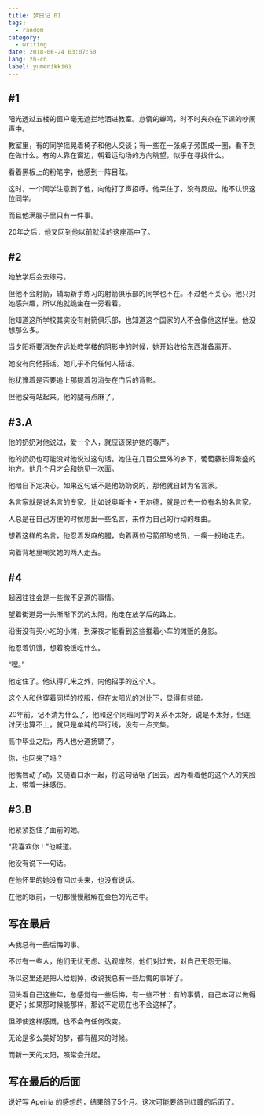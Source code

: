 ```yaml
---
title: 梦日记 01
tags:
  - random
category:
  - writing
date: 2018-06-24 03:07:50
lang: zh-cn
label: yumenikki01
---
```



## #1

阳光透过五楼的窗户毫无遮拦地洒进教室。怠惰的蝉鸣，时不时夹杂在下课的吵闹声中。

教室里，有的同学摇晃着椅子和他人交谈；有一些在一张桌子旁围成一圈，看不到在做什么。有的人靠在窗边，朝着运动场的方向眺望，似乎在寻找什么。

看着黑板上的粉笔字，他感到一阵目眩。

这时，一个同学注意到了他，向他打了声招呼。他呆住了，没有反应。他不认识这位同学。

而且他满脑子里只有一件事。

20年之后，他又回到他以前就读的这座高中了。

## #2

她放学后会去练弓。

但他不会射箭，辅助新手练习的射箭俱乐部的同学也不在。不过他不关心。他只对她感兴趣，所以他就跪坐在一旁看着。

他知道这所学校其实没有射箭俱乐部，也知道这个国家的人不会像他这样坐。他没想那么多。

当夕阳将要消失在远处教学楼的阴影中的时候，她开始收拾东西准备离开。

她没有向他搭话。她几乎不向任何人搭话。

他犹豫着是否要追上那提着包消失在门后的背影。

但他没有站起来。他的腿有点麻了。

## #3.A

他的奶奶对他说过，爱一个人，就应该保护她的尊严。

他的奶奶也可能没对他说过这句话。她住在几百公里外的乡下，葡萄藤长得繁盛的地方。他几个月才会和她见一次面。

他暗自下定决心，如果这句话不是他奶奶说的，那他就自封为名言家。

名言家就是说名言的专家。比如说奥斯卡・王尔德，就是过去一位有名的名言家。

人总是在自己方便的时候想出一些名言，来作为自己的行动的理由。

想着这样的名言，他忍着发麻的腿，向着两位弓箭部的成员，一瘸一拐地走去。

向着背地里嘲笑她的两人走去。

## #4

起因往往会是一些微不足道的事情。

望着街道另一头渐渐下沉的太阳，他走在放学后的路上。

沿街没有买小吃的小摊，到深夜才能看到这些推着小车的摊贩的身影。

他忍着饥饿，想着晚饭吃什么。

“嘿。”

他定住了。他认得几米之外，向他招手的这个人。

这个人和他穿着同样的校服，但在太阳光的对比下，显得有些暗。

20年前，记不清为什么了，他和这个同班同学的关系不太好。说是不太好，但连讨厌也算不上，就只是单纯的平行线，没有一点交集。

高中毕业之后，两人也分道扬镳了。

你，也回来了吗？

他嘴唇动了动，又随着口水一起，将这句话咽了回去。因为看着他的这个人的笑脸上，带着一抹感伤。

## #3.B

他紧紧抱住了面前的她。

“我喜欢你！”他喊道。

他没有说下一句话。

在他怀里的她没有回过头来，也没有说话。

在他的眼前，一切都慢慢融解在金色的光芒中。

## 写在最后

<del>人</del>我总有一些后悔的事。

不过有一些人，他们无忧无虑、达观岸然，他们对过去，对自己无怨无悔。

所以这里还是把人给划掉，改说我总有一些后悔的事好了。

回头看自己这些年，总感觉有一些后悔，有一些不甘：有的事情，自己本可以做得更好；如果那时候能那样，那说不定现在也不会这样了。

但即使这样感慨，也不会有任何改变。

无论是多么美好的梦，都有醒来的时候。

而新一天的太阳，照常会升起。

## 写在最后的后面

说好写 Apeiria 的感想的，结果鸽了5个月。这次可能要鸽到红瞳的后面了。